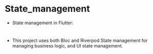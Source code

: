 # State_management

- State management in Flutter:
#
- This project uses both Bloc and Riverpod State management for managing business logic, and UI state management.
